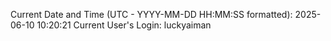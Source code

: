 Current Date and Time (UTC - YYYY-MM-DD HH:MM:SS formatted): 2025-06-10 10:20:21
Current User's Login: luckyaiman
